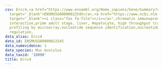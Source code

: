 ```yaml
---
csv: Ercc4,<a href="https://www.ensembl.org/Homo_sapiens/Gene/Summary?db=core;g=ENSMUSG00000022545"
  target="_blank">ENSMUSG00000022545</a>,<a href="https://www.ncbi.nlm.nih.gov/pubmed/23834426"
  target="_blank"><i class="fas fa-file"></i></a>",chromatin immunoprecipitation assay,direct
  interaction,prime adult stage, liver, Hepatocyte, high throughput transcription
  profiling by microarray,nucleotide sequence identification,nucleotide sequence identification,transcriptional
  regulation,
data_alias: Ercc4
data_id: ENSMUSG00000022545
data_numevidence: 1
data_species: Mus musculus
data_taxid: '10090'
title: Ercc4
---
```

